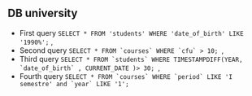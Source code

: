 ## DB university

- First query ```SELECT * FROM 'students' WHERE 'date_of_birth' LIKE '1990%';``` ,
- Second query ```SELECT * FROM `courses` WHERE `cfu` > 10; ```,
- Third query ```SELECT * FROM `students` WHERE TIMESTAMPDIFF(YEAR, `date_of_birth` , CURRENT_DATE )> 30; ```,
- Fourth query ```SELECT * FROM `courses` WHERE `period` LIKE 'I semestre' and `year` LIKE '1'; ```